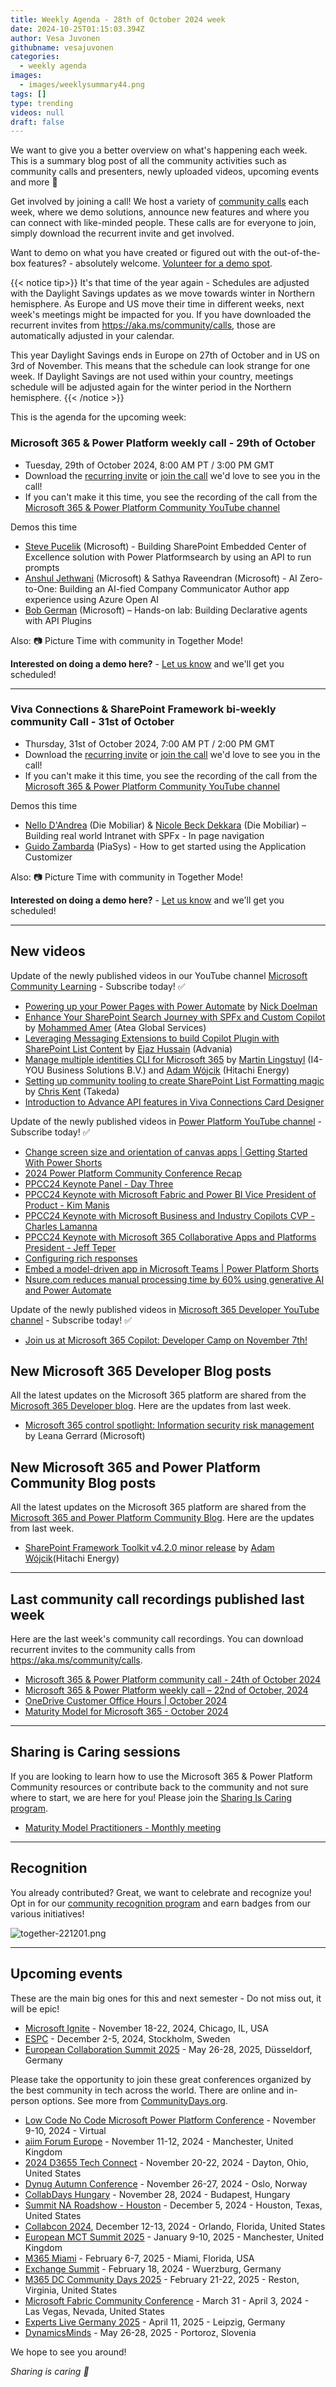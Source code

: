 ```yaml
---
title: Weekly Agenda - 28th of October 2024 week
date: 2024-10-25T01:15:03.394Z
author: Vesa Juvonen
githubname: vesajuvonen
categories:
  - weekly agenda
images:
  - images/weeklysummary44.png
tags: []
type: trending
videos: null
draft: false
---
```


We want to give you a better overview on what's happening each week. This is a summary blog post of all the community activities such as community calls and presenters, newly uploaded videos, upcoming events and more 🚀 

Get involved by joining a call! We host a variety of [community calls](https://aka.ms/community/calls) each week, where we demo solutions, announce new features and where you can connect with like-minded people. These calls are for everyone to join, simply download the recurrent invite and get involved. 

Want to demo on what you have created or figured out with the out-of-the-box features? - absolutely welcome. [Volunteer for a demo spot](https://aka.ms/community/request/demo).

{{< notice tip>}}
It's that time of the year again - Schedules are adjusted with the Daylight Savings updates as we move towards winter in Northern hemisphere. As Europe and US move their time in different weeks, next week's meetings might be impacted for you. If you have downloaded the recurrent invites from https://aka.ms/community/calls, those are automatically adjusted in your calendar.

This year Daylight Savings ends in Europe on 27th of October and in US on 3rd of November. This means that the schedule can look strange for one week. If Daylight Savings are not used within your country, meetings schedule will be adjusted again for the winter period in the Northern hemisphere.
{{< /notice >}}

This is the agenda for the upcoming week:

### Microsoft 365 & Power Platform weekly call - 29th of October

* Tuesday, 29th of October 2024, 8:00 AM PT / 3:00 PM GMT
* Download the [recurring invite](https://aka.ms/m365-dev-call) or [join the call](https://aka.ms/m365-dev-call-join) we'd love to see you in the call!
* If you can't make it this time, you see the recording of the call from the [Microsoft 365 & Power Platform Community YouTube channel](https://www.youtube.com/playlist?list=PLR9nK3mnD-OUQOW86tT5dkCRQAVGY7DlH)

Demos this time

* [Steve Pucelik](https://www.linkedin.com/in/stevepucelik/) (Microsoft) - Building SharePoint Embedded Center of Excellence solution with Power Platformsearch by using an API to run prompts
* [Anshul Jethwani](https://www.linkedin.com/in/ajethwani/) (Microsoft) & Sathya Raveendran (Microsoft) - AI Zero-to-One: Building an AI-fied Company Communicator Author app experience using Azure Open AI
* [Bob German](https://www.linkedin.com/in/bgerman/) (Microsoft) – Hands-on lab: Building Declarative agents with API Plugins

Also: 📷 Picture Time with community in Together Mode!

**Interested on doing a demo here?** - [Let us know](https://aka.ms/community/request/demo) and we'll get you scheduled!

---

### Viva Connections & SharePoint Framework bi-weekly community Call - 31st of October

* Thursday, 31st of October 2024, 7:00 AM PT / 2:00 PM GMT
* Download the [recurring invite](https://aka.ms/spdev-spfx-call) or [join the call](https://aka.ms/spdev-spfx-call-join) we'd love to see you in the call!
* If you can't make it this time, you see the recording of the call from the [Microsoft 365 & Power Platform Community YouTube channel](https://www.youtube.com/watch?v=gAqUr9wa2_0&list=PLR9nK3mnD-OURfm5Ypu-wK52cxBv_gXCA)

Demos this time

* [Nello D'Andrea](https://www.linkedin.com/in/nello-d-andrea/) (Die Mobiliar) & [Nicole Beck Dekkara](https://www.linkedin.com/in/nicole-beck-dekkara/) (Die Mobiliar) –  Building real world Intranet with SPFx - In page navigation
* [Guido Zambarda](https://www.linkedin.com/in/guidozam/) (PiaSys) - How to get started using the Application Customizer

Also: 📷 Picture Time with community in Together Mode!

**Interested on doing a demo here?** - [Let us know](https://aka.ms/community/request/demo) and we'll get you scheduled!

---

## New videos 

Update of the newly published videos in our YouTube channel [Microsoft Community Learning](https://www.youtube.com/@MicrosoftCommunityLearning) - Subscribe today! ✅

* [Powering up your Power Pages with Power Automate](https://www.youtube.com/watch?v=gqsAm_n13d8) by [Nick Doelman](https://www.linkedin.com/in/nickdoelman/)
* [Enhance Your SharePoint Search Journey with SPFx and Custom Copilot](https://www.youtube.com/watch?v=YwHL6Q44PgE) by [Mohammed Amer](https://linkedin.com/in/mohammad3mer) (Atea Global Services)
* [Leveraging Messaging Extensions to build Copilot Plugin with SharePoint List Content](https://www.youtube.com/watch?v=oPWwZ1FAmqo) by [Ejaz Hussain](https://linkedin.com/in/hussaine) (Advania)
* [Manage multiple identities CLI for Microsoft 365](https://www.youtube.com/watch?v=vmtFRnNckGM) by [Martin Lingstuyl](https://linkedin.com/in/martinlingstuyl) (I4-YOU Business Solutions B.V.) and [Adam Wójcik](https://linkedin.com/in/adam-w%c3%b3jcik-9b7777a6) (Hitachi Energy) 
* [Setting up community tooling to create SharePoint List Formatting magic](https://www.youtube.com/watch?v=ZE3mu348iS0) by [Chris Kent](https://www.linkedin.com/in/thechriskent/) (Takeda)
* [Introduction to Advance API features in Viva Connections Card Designer](https://www.youtube.com/watch?v=HlfuiIMZTXc)

Update of the newly published videos in [Power Platform YouTube channel](https://www.youtube.com/@mspowerplatform) - Subscribe today! ✅

* [Change screen size and orientation of canvas apps | Getting Started With Power Shorts](https://www.youtube.com/watch?v=dsow8q4LzA8)
* [2024 Power Platform Community Conference Recap](https://www.youtube.com/watch?v=MdYdPSFtfMk)
* [PPCC24 Keynote Panel - Day Three](https://www.youtube.com/watch?v=j_TLQFUKNRg)
* [PPCC24 Keynote with Microsoft Fabric and Power BI Vice President of Product - Kim Manis](https://www.youtube.com/watch?v=RPYbaarti7U)
* [PPCC24 Keynote with Microsoft Business and Industry Copilots CVP - Charles Lamanna](https://www.youtube.com/watch?v=R7tNtLxQaSY)
* [PPCC24 Keynote with Microsoft 365 Collaborative Apps and Platforms President - Jeff Teper](https://www.youtube.com/watch?v=AeOVJ5jRBZo)
* [Configuring rich responses](https://www.youtube.com/watch?v=so2TLye0cUo)
* [Embed a model-driven app in Microsoft Teams | Power Platform Shorts](https://www.youtube.com/watch?v=vRzJAN5P4X8)
* [Nsure.com reduces manual processing time by 60% using generative AI and Power Automate](https://www.youtube.com/watch?v=I0ykNx4XLE8)


Update of the newly published videos in [Microsoft 365 Developer YouTube channel](https://www.youtube.com/@Microsoft365Developer) - Subscribe today! ✅

* [Join us at Microsoft 365 Copilot: Developer Camp on November 7th!](https://www.youtube.com/watch?v=l4bCs34T6qM)


## New Microsoft 365 Developer Blog posts

All the latest updates on the Microsoft 365 platform are shared from the [Microsoft 365 Developer blog](https://devblogs.microsoft.com/microsoft365dev/). Here are the updates from last week.

* [Microsoft 365 control spotlight: Information security risk management](https://devblogs.microsoft.com/microsoft365dev/microsoft-365-control-spotlight-information-security-risk-management/) by Leana Gerrard (Microsoft)


## New Microsoft 365 and Power Platform Community Blog posts

All the latest updates on the Microsoft 365 platform are shared from the [Microsoft 365 and Power Platform Community Blog](https://pnp.github.io/blog/). Here are the updates from last week.

* [SharePoint Framework Toolkit v4.2.0 minor release](https://pnp.github.io/blog/post/spfx-toolkit-vscode-v-4-2-release/) by [Adam Wójcik](https://www.linkedin.com/in/adam-w%C3%B3jcik-9b7777a6/)(Hitachi Energy)


---

## Last community call recordings published last week

Here are the last week's community call recordings. You can download recurrent invites to the community calls from https://aka.ms/community/calls.

* [Microsoft 365 & Power Platform community call - 24th of October 2024](https://www.youtube.com/watch?v=3jEBJ9gND-o)
* [Microsoft 365 & Power Platform weekly call – 22nd of October, 2024](https://www.youtube.com/watch?v=-wbmcljmDHI)
* [OneDrive Customer Office Hours | October 2024](https://www.youtube.com/watch?v=_uTkTrWcZfE)
* [Maturity Model for Microsoft 365 - October 2024](https://www.youtube.com/watch?v=Lq2Et15tc4s)

---

## Sharing is Caring sessions

If you are looking to learn how to use the Microsoft 365 & Power Platform Community resources or contribute back to the community and not sure where to start, we are here for you! Please join the [Sharing Is Caring program](https://pnp.github.io/sharing-is-caring/).

* [Maturity Model Practitioners - Monthly meeting](https://aka.ms/mm4m365/invite)

---

## Recognition

You already contributed? Great, we want to celebrate and recognize you! Opt in for our [community recognition program](https://pnp.github.io/recognitionprogram/) and earn badges from our various initiatives! 

![together-221201.png](images/community-recognization-program.png)

---

## Upcoming events

These are the main big ones for this and next semester - Do not miss out, it will be epic!

* [Microsoft Ignite](https://ignite.microsoft.com/en-US/home) - November 18-22, 2024, Chicago, IL, USA
* [ESPC](https://www.sharepointeurope.com/) - December 2-5, 2024, Stockholm, Sweden
* [European Collaboration Summit 2025](https://collabsummit.eu/) - May 26-28, 2025, Düsseldorf, Germany

Please take the opportunity to join these great conferences organized by the best community in tech across the world. There are online and in-person options. See more from [CommunityDays.org](https://www.communitydays.org/).

* [Low Code No Code Microsoft Power Platform Conference](https://www.communitydays.org/event/2024-11-09/low-code-no-code-microsoft-power-platform-conference-2024) - November 9-10, 2024 - Virtual
* [aiim Forum Europe](https://www.communitydays.org/event/2024-11-11/aiim-forum-europe) - November 11-12, 2024 - Manchester, United Kingdom
* [2024 D3655 Tech Connect](https://www.communitydays.org/event/2024-11-20/2024-d365-tech-connect) - November 20-22, 2024 - Dayton, Ohio, United States
* [Dynug Autumn Conference](https://www.communitydays.org/event/2024-11-26/dynug-autumn-conference) - November 26-27, 2024 - Oslo, Norway
* [CollabDays Hungary](https://www.communitydays.org/event/2024-11-28/collabdays-hungary-2024) - November 28, 2024 - Budapest, Hungary
* [Summit NA Roadshow - Houston](https://www.communitydays.org/event/2024-12-05/summit-na-roadshow-houston) - December 5, 2024 - Houston, Texas, United States
* [Collabcon 2024](https://www.communitydays.org/event/2024-12-12/collabcon-2024), December 12-13, 2024 - Orlando, Florida, United States
* [European MCT Summit 2025](https://www.communitydays.org/event/2025-01-09/european-mct-summit-2025) - January 9-10, 2025 - Manchester, United Kingdom
* [M365 Miami](https://www.communitydays.org/event/2025-02-06/m365-miami) - February 6-7, 2025 - Miami, Florida, USA
* [Exchange Summit](https://www.communitydays.org/event/2025-02-18/exchange-summit-2025) - February 18, 2024 - Wuerzburg, Germany
* [M365 DC Community Days 2025](https://www.communitydays.org/event/2025-02-21/m365-dc-community-days-2025) - February 21-22, 2025 - Reston, Virginia, United States
* [Microsoft Fabric Community Conference](https://www.communitydays.org/event/2025-03-31/microsoft-fabric-community-conference) - March 31 - April 3, 2024 - Las Vegas, Nevada, United States
* [Experts Live Germany 2025](https://www.communitydays.org/event/2025-04-11/experts-live-germany-2025) - April 11, 2025 - Leipzig, Germany
* [DynamicsMinds](https://www.communitydays.org/event/2025-05-26/dynamicsminds-2025) - May 26-28, 2025 - Portoroz, Slovenia

We hope to see you around!

_Sharing is caring 🧡_
